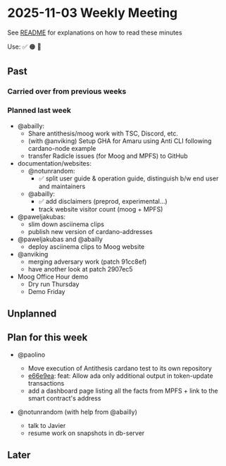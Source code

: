 # 2025-11-03 Weekly Meeting

See [README](README.md) for explanations on how to read these minutes

Use: ✅ 🟠 🔴

## Past

### Carried over from previous weeks

### Planned last week

* @abailly:
  - Share antithesis/moog work with TSC, Discord, etc.
  - (with @anviking) Setup GHA for Amaru using Anti CLI following cardano-node example
  - transfer Radicle issues (for Moog and MPFS) to GitHub
* documentation/websites:
  - @notunrandom:
    - ✅ split user guide & operation guide, distinguish b/w end user and maintainers
  - @abailly:
    - ✅ add disclaimers (preprod, experimental...)
    - track website visitor count (moog + MPFS)
* @paweljakubas:
  - slim down asciinema clips
  - publish new version of cardano-addresses
* @paweljakubas and @abailly
  - deploy asciinema clips to Moog website
* @anviking
  - merging adversary work (patch 91cc8ef)
  - have another look at patch 2907ec5
* Moog Office Hour demo
  - Dry run Thursday
  - Demo Friday

## Unplanned

## Plan for this week

* @paolino
  - Move execution of Antithesis cardano test to its own repository
  - [e66e9ea][e66e9ea]: feat: Allow ada only additional output in token-update transactions
  - add a dashboard page listing all the facts from MPFS + link to the smart contract's address

* @notunrandom (with help from @abailly)
  - talk to Javier
  - resume work on snapshots in db-server

## Later


[a30c294]: https://app.radicle.xyz/nodes/seed.hydra.bzh/rad:z2a7Te5b28CX5YyPQ7ihrdG2EEUsC/issues/a30c294691615c8b357b6424d8614e4b3a94bd8b
[95d4e92]: https://app.radicle.xyz/nodes/seed.hydra.bzh/rad:z2a7Te5b28CX5YyPQ7ihrdG2EEUsC/issues/95d4e92b8815785f2dd3255a4ed3cc7a868d42d9
[97b2b8c]: https://app.radicle.xyz/nodes/seed.hydra.bzh/rad:z2a7Te5b28CX5YyPQ7ihrdG2EEUsC/patches/97b2b8cdc6c46cd7e8e205bd6badda7240b52da0
[a2bdaa2]: https://app.radicle.xyz/nodes/seed.hydra.bzh/rad:z2a7Te5b28CX5YyPQ7ihrdG2EEUsC/issues/a2bdaa24ef63b28051f4a01d621b1a819ceb0028
[e66e9ea]: https://app.radicle.xyz/nodes/seed.hydra.bzh/rad:zpZ4szHxvnyVyDiy2acfcVEzxza9/issues/e66e9eaff5d2083df3fe2654ab1851a87ba3c6d1


